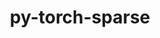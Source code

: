 ---
title: "py-torch-sparse"
layout: cache
categories: [package, develop]
meta: {"compilers": ["apple-clang@=15.0.0", "gcc@=13.2.0"], "num_specs": 38, "num_specs_by_stack": {"ml-darwin-aarch64-mps": 3, "ml-linux-aarch64-cpu": 9, "ml-linux-aarch64-cuda": 8, "ml-linux-x86_64-cpu": 8, "ml-linux-x86_64-cuda": 8, "root": 38}, "oss": ["ubuntu24.04", "ventura"], "platforms": ["darwin", "linux"], "stacks": ["ml-darwin-aarch64-mps", "ml-linux-aarch64-cpu", "ml-linux-aarch64-cuda", "ml-linux-x86_64-cpu", "ml-linux-x86_64-cuda", "root"], "targets": ["aarch64", "x86_64_v3"], "versions": ["0.6.18"]}
spec_details: [{"compiler": "apple-clang@=15.0.0", "hash": "okgtrkukhbwhn2pjpchvcfprpryi2uie", "os": "ventura", "platform": "darwin", "size": "-", "stacks": ["ml-darwin-aarch64-mps", "root"], "tarball": "https://binaries.spack.io/develop/build_cache/darwin-ventura-aarch64/apple-clang-15.0.0/py-torch-sparse-0.6.18/darwin-ventura-aarch64-apple-clang-15.0.0-py-torch-sparse-0.6.18-okgtrkukhbwhn2pjpchvcfprpryi2uie.spack", "target": "aarch64", "variants": ["build_system=python_pip"], "versions": ["0.6.18"]}, {"compiler": "apple-clang@=15.0.0", "hash": "sx3pfrishyctemi62j26cjavks5hgrva", "os": "ventura", "platform": "darwin", "size": "-", "stacks": ["ml-darwin-aarch64-mps", "root"], "tarball": "https://binaries.spack.io/develop/build_cache/darwin-ventura-aarch64/apple-clang-15.0.0/py-torch-sparse-0.6.18/darwin-ventura-aarch64-apple-clang-15.0.0-py-torch-sparse-0.6.18-sx3pfrishyctemi62j26cjavks5hgrva.spack", "target": "aarch64", "variants": ["build_system=python_pip"], "versions": ["0.6.18"]}, {"compiler": "apple-clang@=15.0.0", "hash": "y5cxlxtadkanhuzjohk3zwro3gwgqqtu", "os": "ventura", "platform": "darwin", "size": "-", "stacks": ["ml-darwin-aarch64-mps", "root"], "tarball": "https://binaries.spack.io/develop/build_cache/darwin-ventura-aarch64/apple-clang-15.0.0/py-torch-sparse-0.6.18/darwin-ventura-aarch64-apple-clang-15.0.0-py-torch-sparse-0.6.18-y5cxlxtadkanhuzjohk3zwro3gwgqqtu.spack", "target": "aarch64", "variants": ["build_system=python_pip"], "versions": ["0.6.18"]}, {"compiler": "gcc@=13.2.0", "hash": "2setc25v62hlkaao2ymrlrqo6a7qszsu", "os": "ubuntu24.04", "platform": "linux", "size": "-", "stacks": ["ml-linux-aarch64-cpu", "root"], "tarball": "https://binaries.spack.io/develop/build_cache/linux-ubuntu24.04-aarch64/gcc-13.2.0/py-torch-sparse-0.6.18/linux-ubuntu24.04-aarch64-gcc-13.2.0-py-torch-sparse-0.6.18-2setc25v62hlkaao2ymrlrqo6a7qszsu.spack", "target": "aarch64", "variants": ["build_system=python_pip"], "versions": ["0.6.18"]}, {"compiler": "gcc@=13.2.0", "hash": "3rdgwokperimskjdmgd2cbjsozp4bob2", "os": "ubuntu24.04", "platform": "linux", "size": "-", "stacks": ["ml-linux-aarch64-cpu", "root"], "tarball": "https://binaries.spack.io/develop/build_cache/linux-ubuntu24.04-aarch64/gcc-13.2.0/py-torch-sparse-0.6.18/linux-ubuntu24.04-aarch64-gcc-13.2.0-py-torch-sparse-0.6.18-3rdgwokperimskjdmgd2cbjsozp4bob2.spack", "target": "aarch64", "variants": ["build_system=python_pip"], "versions": ["0.6.18"]}, {"compiler": "gcc@=13.2.0", "hash": "4ak3oxs7rdnv5f5wmjenvk774y2tqaol", "os": "ubuntu24.04", "platform": "linux", "size": "-", "stacks": ["ml-linux-aarch64-cuda", "root"], "tarball": "https://binaries.spack.io/develop/build_cache/linux-ubuntu24.04-aarch64/gcc-13.2.0/py-torch-sparse-0.6.18/linux-ubuntu24.04-aarch64-gcc-13.2.0-py-torch-sparse-0.6.18-4ak3oxs7rdnv5f5wmjenvk774y2tqaol.spack", "target": "aarch64", "variants": ["build_system=python_pip"], "versions": ["0.6.18"]}, {"compiler": "gcc@=13.2.0", "hash": "4lzjvrewsovegfkg6kckvgkryakfoor6", "os": "ubuntu24.04", "platform": "linux", "size": "-", "stacks": ["ml-linux-aarch64-cpu", "root"], "tarball": "https://binaries.spack.io/develop/build_cache/linux-ubuntu24.04-aarch64/gcc-13.2.0/py-torch-sparse-0.6.18/linux-ubuntu24.04-aarch64-gcc-13.2.0-py-torch-sparse-0.6.18-4lzjvrewsovegfkg6kckvgkryakfoor6.spack", "target": "aarch64", "variants": ["build_system=python_pip"], "versions": ["0.6.18"]}, {"compiler": "gcc@=13.2.0", "hash": "63eexyhj3bqfhuhongidafweyum7mus3", "os": "ubuntu24.04", "platform": "linux", "size": "-", "stacks": ["root"], "tarball": "https://binaries.spack.io/develop/build_cache/linux-ubuntu24.04-aarch64/gcc-13.2.0/py-torch-sparse-0.6.18/linux-ubuntu24.04-aarch64-gcc-13.2.0-py-torch-sparse-0.6.18-63eexyhj3bqfhuhongidafweyum7mus3.spack", "target": "aarch64", "variants": ["build_system=python_pip"], "versions": ["0.6.18"]}, {"compiler": "gcc@=13.2.0", "hash": "7kn6ugvtseg4oprcmolprx3x6fwybub6", "os": "ubuntu24.04", "platform": "linux", "size": "-", "stacks": ["ml-linux-aarch64-cpu", "root"], "tarball": "https://binaries.spack.io/develop/build_cache/linux-ubuntu24.04-aarch64/gcc-13.2.0/py-torch-sparse-0.6.18/linux-ubuntu24.04-aarch64-gcc-13.2.0-py-torch-sparse-0.6.18-7kn6ugvtseg4oprcmolprx3x6fwybub6.spack", "target": "aarch64", "variants": ["build_system=python_pip"], "versions": ["0.6.18"]}, {"compiler": "gcc@=13.2.0", "hash": "adlpkpjy2xv4zgg7kmhl3hj44cyhoi6u", "os": "ubuntu24.04", "platform": "linux", "size": "-", "stacks": ["ml-linux-aarch64-cuda", "root"], "tarball": "https://binaries.spack.io/develop/build_cache/linux-ubuntu24.04-aarch64/gcc-13.2.0/py-torch-sparse-0.6.18/linux-ubuntu24.04-aarch64-gcc-13.2.0-py-torch-sparse-0.6.18-adlpkpjy2xv4zgg7kmhl3hj44cyhoi6u.spack", "target": "aarch64", "variants": ["build_system=python_pip"], "versions": ["0.6.18"]}, {"compiler": "gcc@=13.2.0", "hash": "alqbyamh4cpdwvirsfbsaotwymut4hbf", "os": "ubuntu24.04", "platform": "linux", "size": "-", "stacks": ["ml-linux-aarch64-cuda", "root"], "tarball": "https://binaries.spack.io/develop/build_cache/linux-ubuntu24.04-aarch64/gcc-13.2.0/py-torch-sparse-0.6.18/linux-ubuntu24.04-aarch64-gcc-13.2.0-py-torch-sparse-0.6.18-alqbyamh4cpdwvirsfbsaotwymut4hbf.spack", "target": "aarch64", "variants": ["build_system=python_pip"], "versions": ["0.6.18"]}, {"compiler": "gcc@=13.2.0", "hash": "cua7rhelwigt4kgvelbyf6j6fnkor76j", "os": "ubuntu24.04", "platform": "linux", "size": "-", "stacks": ["ml-linux-aarch64-cpu", "root"], "tarball": "https://binaries.spack.io/develop/build_cache/linux-ubuntu24.04-aarch64/gcc-13.2.0/py-torch-sparse-0.6.18/linux-ubuntu24.04-aarch64-gcc-13.2.0-py-torch-sparse-0.6.18-cua7rhelwigt4kgvelbyf6j6fnkor76j.spack", "target": "aarch64", "variants": ["build_system=python_pip"], "versions": ["0.6.18"]}, {"compiler": "gcc@=13.2.0", "hash": "esnt3qtjvh2lyozklqujfgsgtauzdzqx", "os": "ubuntu24.04", "platform": "linux", "size": "-", "stacks": ["ml-linux-aarch64-cuda", "root"], "tarball": "https://binaries.spack.io/develop/build_cache/linux-ubuntu24.04-aarch64/gcc-13.2.0/py-torch-sparse-0.6.18/linux-ubuntu24.04-aarch64-gcc-13.2.0-py-torch-sparse-0.6.18-esnt3qtjvh2lyozklqujfgsgtauzdzqx.spack", "target": "aarch64", "variants": ["build_system=python_pip"], "versions": ["0.6.18"]}, {"compiler": "gcc@=13.2.0", "hash": "gck5wvy5a7lntj55ukuofikgiyllksbv", "os": "ubuntu24.04", "platform": "linux", "size": "-", "stacks": ["ml-linux-aarch64-cuda", "root"], "tarball": "https://binaries.spack.io/develop/build_cache/linux-ubuntu24.04-aarch64/gcc-13.2.0/py-torch-sparse-0.6.18/linux-ubuntu24.04-aarch64-gcc-13.2.0-py-torch-sparse-0.6.18-gck5wvy5a7lntj55ukuofikgiyllksbv.spack", "target": "aarch64", "variants": ["build_system=python_pip"], "versions": ["0.6.18"]}, {"compiler": "gcc@=13.2.0", "hash": "hsqahlf4yp2e2ttt35zdctajfrhkqcju", "os": "ubuntu24.04", "platform": "linux", "size": "-", "stacks": ["ml-linux-aarch64-cpu", "root"], "tarball": "https://binaries.spack.io/develop/build_cache/linux-ubuntu24.04-aarch64/gcc-13.2.0/py-torch-sparse-0.6.18/linux-ubuntu24.04-aarch64-gcc-13.2.0-py-torch-sparse-0.6.18-hsqahlf4yp2e2ttt35zdctajfrhkqcju.spack", "target": "aarch64", "variants": ["build_system=python_pip"], "versions": ["0.6.18"]}, {"compiler": "gcc@=13.2.0", "hash": "nlzb7z54sh4vv32a6ps7tsmffsywq5d4", "os": "ubuntu24.04", "platform": "linux", "size": "-", "stacks": ["ml-linux-aarch64-cpu", "root"], "tarball": "https://binaries.spack.io/develop/build_cache/linux-ubuntu24.04-aarch64/gcc-13.2.0/py-torch-sparse-0.6.18/linux-ubuntu24.04-aarch64-gcc-13.2.0-py-torch-sparse-0.6.18-nlzb7z54sh4vv32a6ps7tsmffsywq5d4.spack", "target": "aarch64", "variants": ["build_system=python_pip"], "versions": ["0.6.18"]}, {"compiler": "gcc@=13.2.0", "hash": "pb6awkxiboflns3nyscmimp5fbluaidf", "os": "ubuntu24.04", "platform": "linux", "size": "-", "stacks": ["ml-linux-aarch64-cpu", "root"], "tarball": "https://binaries.spack.io/develop/build_cache/linux-ubuntu24.04-aarch64/gcc-13.2.0/py-torch-sparse-0.6.18/linux-ubuntu24.04-aarch64-gcc-13.2.0-py-torch-sparse-0.6.18-pb6awkxiboflns3nyscmimp5fbluaidf.spack", "target": "aarch64", "variants": ["build_system=python_pip"], "versions": ["0.6.18"]}, {"compiler": "gcc@=13.2.0", "hash": "vcsxctdfdwuigmvul4iswvu6p3yrqjlg", "os": "ubuntu24.04", "platform": "linux", "size": "-", "stacks": ["ml-linux-aarch64-cuda", "root"], "tarball": "https://binaries.spack.io/develop/build_cache/linux-ubuntu24.04-aarch64/gcc-13.2.0/py-torch-sparse-0.6.18/linux-ubuntu24.04-aarch64-gcc-13.2.0-py-torch-sparse-0.6.18-vcsxctdfdwuigmvul4iswvu6p3yrqjlg.spack", "target": "aarch64", "variants": ["build_system=python_pip"], "versions": ["0.6.18"]}, {"compiler": "gcc@=13.2.0", "hash": "vy5bsstc3ael57egqnvhhohp3lrlrxxe", "os": "ubuntu24.04", "platform": "linux", "size": "-", "stacks": ["ml-linux-aarch64-cpu", "root"], "tarball": "https://binaries.spack.io/develop/build_cache/linux-ubuntu24.04-aarch64/gcc-13.2.0/py-torch-sparse-0.6.18/linux-ubuntu24.04-aarch64-gcc-13.2.0-py-torch-sparse-0.6.18-vy5bsstc3ael57egqnvhhohp3lrlrxxe.spack", "target": "aarch64", "variants": ["build_system=python_pip"], "versions": ["0.6.18"]}, {"compiler": "gcc@=13.2.0", "hash": "wtp3lc4vcsg2wpxrm3cghgki6olo55p6", "os": "ubuntu24.04", "platform": "linux", "size": "-", "stacks": ["ml-linux-aarch64-cuda", "root"], "tarball": "https://binaries.spack.io/develop/build_cache/linux-ubuntu24.04-aarch64/gcc-13.2.0/py-torch-sparse-0.6.18/linux-ubuntu24.04-aarch64-gcc-13.2.0-py-torch-sparse-0.6.18-wtp3lc4vcsg2wpxrm3cghgki6olo55p6.spack", "target": "aarch64", "variants": ["build_system=python_pip"], "versions": ["0.6.18"]}, {"compiler": "gcc@=13.2.0", "hash": "ymclakeitiojzzdzmhwwgp6mmjwaexkr", "os": "ubuntu24.04", "platform": "linux", "size": "-", "stacks": ["ml-linux-aarch64-cuda", "root"], "tarball": "https://binaries.spack.io/develop/build_cache/linux-ubuntu24.04-aarch64/gcc-13.2.0/py-torch-sparse-0.6.18/linux-ubuntu24.04-aarch64-gcc-13.2.0-py-torch-sparse-0.6.18-ymclakeitiojzzdzmhwwgp6mmjwaexkr.spack", "target": "aarch64", "variants": ["build_system=python_pip"], "versions": ["0.6.18"]}, {"compiler": "gcc@=13.2.0", "hash": "2mbhd6kdo6q3qtipm3u4v7duvvakqacp", "os": "ubuntu24.04", "platform": "linux", "size": "-", "stacks": ["ml-linux-x86_64-cuda", "root"], "tarball": "https://binaries.spack.io/develop/build_cache/linux-ubuntu24.04-x86_64_v3/gcc-13.2.0/py-torch-sparse-0.6.18/linux-ubuntu24.04-x86_64_v3-gcc-13.2.0-py-torch-sparse-0.6.18-2mbhd6kdo6q3qtipm3u4v7duvvakqacp.spack", "target": "x86_64_v3", "variants": ["build_system=python_pip"], "versions": ["0.6.18"]}, {"compiler": "gcc@=13.2.0", "hash": "2ndvfkh5attdhx3mdfm5bc4swda66w34", "os": "ubuntu24.04", "platform": "linux", "size": "-", "stacks": ["ml-linux-x86_64-cuda", "root"], "tarball": "https://binaries.spack.io/develop/build_cache/linux-ubuntu24.04-x86_64_v3/gcc-13.2.0/py-torch-sparse-0.6.18/linux-ubuntu24.04-x86_64_v3-gcc-13.2.0-py-torch-sparse-0.6.18-2ndvfkh5attdhx3mdfm5bc4swda66w34.spack", "target": "x86_64_v3", "variants": ["build_system=python_pip"], "versions": ["0.6.18"]}, {"compiler": "gcc@=13.2.0", "hash": "6zangkxbtzg2pfkdf2acug3mk7xu6zcl", "os": "ubuntu24.04", "platform": "linux", "size": "-", "stacks": ["ml-linux-x86_64-cpu", "root"], "tarball": "https://binaries.spack.io/develop/build_cache/linux-ubuntu24.04-x86_64_v3/gcc-13.2.0/py-torch-sparse-0.6.18/linux-ubuntu24.04-x86_64_v3-gcc-13.2.0-py-torch-sparse-0.6.18-6zangkxbtzg2pfkdf2acug3mk7xu6zcl.spack", "target": "x86_64_v3", "variants": ["build_system=python_pip"], "versions": ["0.6.18"]}, {"compiler": "gcc@=13.2.0", "hash": "atzi3vlzwxtcc43z7dvjgwecdfohg45v", "os": "ubuntu24.04", "platform": "linux", "size": "-", "stacks": ["root"], "tarball": "https://binaries.spack.io/develop/build_cache/linux-ubuntu24.04-x86_64_v3/gcc-13.2.0/py-torch-sparse-0.6.18/linux-ubuntu24.04-x86_64_v3-gcc-13.2.0-py-torch-sparse-0.6.18-atzi3vlzwxtcc43z7dvjgwecdfohg45v.spack", "target": "x86_64_v3", "variants": ["build_system=python_pip"], "versions": ["0.6.18"]}, {"compiler": "gcc@=13.2.0", "hash": "gjs4akkqufqsue3f6e5ferwy3ldem6ti", "os": "ubuntu24.04", "platform": "linux", "size": "-", "stacks": ["ml-linux-x86_64-cuda", "root"], "tarball": "https://binaries.spack.io/develop/build_cache/linux-ubuntu24.04-x86_64_v3/gcc-13.2.0/py-torch-sparse-0.6.18/linux-ubuntu24.04-x86_64_v3-gcc-13.2.0-py-torch-sparse-0.6.18-gjs4akkqufqsue3f6e5ferwy3ldem6ti.spack", "target": "x86_64_v3", "variants": ["build_system=python_pip"], "versions": ["0.6.18"]}, {"compiler": "gcc@=13.2.0", "hash": "i43voelpoub335xw2mden5uajewfqr7t", "os": "ubuntu24.04", "platform": "linux", "size": "-", "stacks": ["ml-linux-x86_64-cuda", "root"], "tarball": "https://binaries.spack.io/develop/build_cache/linux-ubuntu24.04-x86_64_v3/gcc-13.2.0/py-torch-sparse-0.6.18/linux-ubuntu24.04-x86_64_v3-gcc-13.2.0-py-torch-sparse-0.6.18-i43voelpoub335xw2mden5uajewfqr7t.spack", "target": "x86_64_v3", "variants": ["build_system=python_pip"], "versions": ["0.6.18"]}, {"compiler": "gcc@=13.2.0", "hash": "ic53sywfcerhcbcdgsu6ujrdndvo27nn", "os": "ubuntu24.04", "platform": "linux", "size": "-", "stacks": ["ml-linux-x86_64-cpu", "root"], "tarball": "https://binaries.spack.io/develop/build_cache/linux-ubuntu24.04-x86_64_v3/gcc-13.2.0/py-torch-sparse-0.6.18/linux-ubuntu24.04-x86_64_v3-gcc-13.2.0-py-torch-sparse-0.6.18-ic53sywfcerhcbcdgsu6ujrdndvo27nn.spack", "target": "x86_64_v3", "variants": ["build_system=python_pip"], "versions": ["0.6.18"]}, {"compiler": "gcc@=13.2.0", "hash": "icfjwi5v73rnqcbkzwejdu6gur7iikcn", "os": "ubuntu24.04", "platform": "linux", "size": "-", "stacks": ["ml-linux-x86_64-cpu", "root"], "tarball": "https://binaries.spack.io/develop/build_cache/linux-ubuntu24.04-x86_64_v3/gcc-13.2.0/py-torch-sparse-0.6.18/linux-ubuntu24.04-x86_64_v3-gcc-13.2.0-py-torch-sparse-0.6.18-icfjwi5v73rnqcbkzwejdu6gur7iikcn.spack", "target": "x86_64_v3", "variants": ["build_system=python_pip"], "versions": ["0.6.18"]}, {"compiler": "gcc@=13.2.0", "hash": "kxsq5ffz3zlimesvogd2stxm7bo63tux", "os": "ubuntu24.04", "platform": "linux", "size": "-", "stacks": ["ml-linux-x86_64-cpu", "root"], "tarball": "https://binaries.spack.io/develop/build_cache/linux-ubuntu24.04-x86_64_v3/gcc-13.2.0/py-torch-sparse-0.6.18/linux-ubuntu24.04-x86_64_v3-gcc-13.2.0-py-torch-sparse-0.6.18-kxsq5ffz3zlimesvogd2stxm7bo63tux.spack", "target": "x86_64_v3", "variants": ["build_system=python_pip"], "versions": ["0.6.18"]}, {"compiler": "gcc@=13.2.0", "hash": "lnkkw6biungakc4jsbwcbsbydzcrp7tv", "os": "ubuntu24.04", "platform": "linux", "size": "-", "stacks": ["ml-linux-x86_64-cuda", "root"], "tarball": "https://binaries.spack.io/develop/build_cache/linux-ubuntu24.04-x86_64_v3/gcc-13.2.0/py-torch-sparse-0.6.18/linux-ubuntu24.04-x86_64_v3-gcc-13.2.0-py-torch-sparse-0.6.18-lnkkw6biungakc4jsbwcbsbydzcrp7tv.spack", "target": "x86_64_v3", "variants": ["build_system=python_pip"], "versions": ["0.6.18"]}, {"compiler": "gcc@=13.2.0", "hash": "mqts6sx2ax3kmxdqhwua4mhw3wwzv6i4", "os": "ubuntu24.04", "platform": "linux", "size": "-", "stacks": ["ml-linux-x86_64-cpu", "root"], "tarball": "https://binaries.spack.io/develop/build_cache/linux-ubuntu24.04-x86_64_v3/gcc-13.2.0/py-torch-sparse-0.6.18/linux-ubuntu24.04-x86_64_v3-gcc-13.2.0-py-torch-sparse-0.6.18-mqts6sx2ax3kmxdqhwua4mhw3wwzv6i4.spack", "target": "x86_64_v3", "variants": ["build_system=python_pip"], "versions": ["0.6.18"]}, {"compiler": "gcc@=13.2.0", "hash": "nu52l3vi3cspl244mjzkdzzi55naldjm", "os": "ubuntu24.04", "platform": "linux", "size": "-", "stacks": ["ml-linux-x86_64-cuda", "root"], "tarball": "https://binaries.spack.io/develop/build_cache/linux-ubuntu24.04-x86_64_v3/gcc-13.2.0/py-torch-sparse-0.6.18/linux-ubuntu24.04-x86_64_v3-gcc-13.2.0-py-torch-sparse-0.6.18-nu52l3vi3cspl244mjzkdzzi55naldjm.spack", "target": "x86_64_v3", "variants": ["build_system=python_pip"], "versions": ["0.6.18"]}, {"compiler": "gcc@=13.2.0", "hash": "olkjeqbtcc4wkknoyizridmk5ogrf5os", "os": "ubuntu24.04", "platform": "linux", "size": "-", "stacks": ["ml-linux-x86_64-cpu", "root"], "tarball": "https://binaries.spack.io/develop/build_cache/linux-ubuntu24.04-x86_64_v3/gcc-13.2.0/py-torch-sparse-0.6.18/linux-ubuntu24.04-x86_64_v3-gcc-13.2.0-py-torch-sparse-0.6.18-olkjeqbtcc4wkknoyizridmk5ogrf5os.spack", "target": "x86_64_v3", "variants": ["build_system=python_pip"], "versions": ["0.6.18"]}, {"compiler": "gcc@=13.2.0", "hash": "qfn6o47a3kvrad3x377y5wrtrx6sejiq", "os": "ubuntu24.04", "platform": "linux", "size": "-", "stacks": ["ml-linux-x86_64-cpu", "root"], "tarball": "https://binaries.spack.io/develop/build_cache/linux-ubuntu24.04-x86_64_v3/gcc-13.2.0/py-torch-sparse-0.6.18/linux-ubuntu24.04-x86_64_v3-gcc-13.2.0-py-torch-sparse-0.6.18-qfn6o47a3kvrad3x377y5wrtrx6sejiq.spack", "target": "x86_64_v3", "variants": ["build_system=python_pip"], "versions": ["0.6.18"]}, {"compiler": "gcc@=13.2.0", "hash": "tqa37pco76mcijebgjsmspakyvl5ivjy", "os": "ubuntu24.04", "platform": "linux", "size": "-", "stacks": ["ml-linux-x86_64-cuda", "root"], "tarball": "https://binaries.spack.io/develop/build_cache/linux-ubuntu24.04-x86_64_v3/gcc-13.2.0/py-torch-sparse-0.6.18/linux-ubuntu24.04-x86_64_v3-gcc-13.2.0-py-torch-sparse-0.6.18-tqa37pco76mcijebgjsmspakyvl5ivjy.spack", "target": "x86_64_v3", "variants": ["build_system=python_pip"], "versions": ["0.6.18"]}, {"compiler": "gcc@=13.2.0", "hash": "ugyiqzl7pvrb4lvfiro7qz4jwkb65ehn", "os": "ubuntu24.04", "platform": "linux", "size": "-", "stacks": ["ml-linux-x86_64-cuda", "root"], "tarball": "https://binaries.spack.io/develop/build_cache/linux-ubuntu24.04-x86_64_v3/gcc-13.2.0/py-torch-sparse-0.6.18/linux-ubuntu24.04-x86_64_v3-gcc-13.2.0-py-torch-sparse-0.6.18-ugyiqzl7pvrb4lvfiro7qz4jwkb65ehn.spack", "target": "x86_64_v3", "variants": ["build_system=python_pip"], "versions": ["0.6.18"]}, {"compiler": "gcc@=13.2.0", "hash": "wawyjvhmvfnmzzswkjeebytm76pt3fmg", "os": "ubuntu24.04", "platform": "linux", "size": "-", "stacks": ["ml-linux-x86_64-cpu", "root"], "tarball": "https://binaries.spack.io/develop/build_cache/linux-ubuntu24.04-x86_64_v3/gcc-13.2.0/py-torch-sparse-0.6.18/linux-ubuntu24.04-x86_64_v3-gcc-13.2.0-py-torch-sparse-0.6.18-wawyjvhmvfnmzzswkjeebytm76pt3fmg.spack", "target": "x86_64_v3", "variants": ["build_system=python_pip"], "versions": ["0.6.18"]}]
---